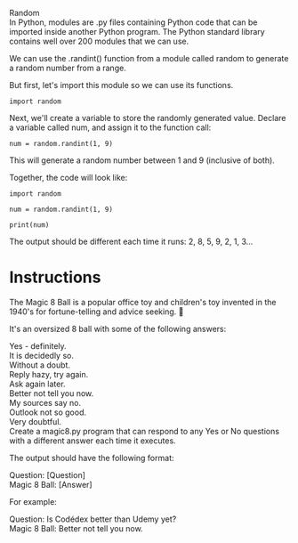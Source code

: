 Random</br>
In Python, modules are .py files containing Python code that can be imported inside another Python program. The Python standard library contains well over 200 modules that we can use.</br>

We can use the .randint() function from a module called random to generate a random number from a range.</br>

But first, let's import this module so we can use its functions.</br>

<code>import random</code>

Next, we'll create a variable to store the randomly generated value. Declare a variable called num, and assign it to the function call:</br>

<code>num = random.randint(1, 9)</code>

This will generate a random number between 1 and 9 (inclusive of both).</br>

Together, the code will look like:</br>

<code>import random</code>

<code>num = random.randint(1, 9)</code>

<code>print(num)</code>

The output should be different each time it runs: 2, 8, 5, 9, 2, 1, 3...</br>

# Instructions</br>
The Magic 8 Ball is a popular office toy and children's toy invented in the 1940's for fortune-telling and advice seeking. 🎱</br>

It's an oversized 8 ball with some of the following answers:</br>

Yes - definitely.</br>
It is decidedly so.</br>
Without a doubt.</br>
Reply hazy, try again.</br>
Ask again later.</br>
Better not tell you now.</br>
My sources say no.</br>
Outlook not so good.</br>
Very doubtful.</br>
Create a magic8.py program that can respond to any Yes or No questions with a different answer each time it executes.</br>

The output should have the following format:</br>

Question:      [Question]</br>
Magic 8 Ball:  [Answer]

For example:</br>

Question:      Is Codédex better than Udemy yet?</br>
Magic 8 Ball:  Better not tell you now.
